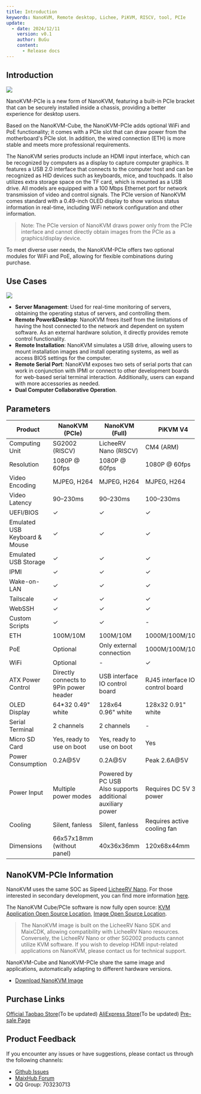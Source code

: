 ```yaml
---
title: Introduction
keywords: NanoKVM, Remote desktop, Lichee, PiKVM, RISCV, tool, PCIe
update:
  - date: 2024/12/11
    version: v0.1
    author: BuGu
    content:
      - Release docs
---
```


## Introduction

![](./../../../assets/NanoKVM/introduce/NanoKVM-PCIe.png)

NanoKVM-PCIe is a new form of NanoKVM, featuring a built-in PCIe bracket that can be securely installed inside a chassis, providing a better experience for desktop users.

Based on the NanoKVM-Cube, the NanoKVM-PCIe adds optional WiFi and PoE functionality; it comes with a PCIe slot that can draw power from the motherboard's PCIe slot. In addition, the wired connection (ETH) is more stable and meets more professional requirements.

The NanoKVM series products include an HDMI input interface, which can be recognized by computers as a display to capture computer graphics. It features a USB 2.0 interface that connects to the computer host and can be recognized as HID devices such as keyboards, mice, and touchpads. It also utilizes extra storage space on the TF card, which is mounted as a USB drive. All models are equipped with a 100 Mbps Ethernet port for network transmission of video and control signals. The PCIe version of NanoKVM comes standard with a 0.49-inch OLED display to show various status information in real-time, including WiFi network configuration and other information.

> Note: The PCIe version of NanoKVM draws power only from the PCIe interface and cannot directly obtain images from the PCIe as a graphics/display device.

To meet diverse user needs, the NanoKVM-PCIe offers two optional modules for WiFi and PoE, allowing for flexible combinations during purchase.

## Use Cases

![](./../../../assets/NanoKVM/introduce/web_ui.gif)

+ **Server Management**: Used for real-time monitoring of servers, obtaining the operating status of servers, and controlling them.
+ **Remote Power&Desktop**: NanoKVM frees itself from the limitations of having the host connected to the network and dependent on system software. As an external hardware solution, it directly provides remote control functionality.
+ **Remote Installation**: NanoKVM simulates a USB drive, allowing users to mount installation images and install operating systems, as well as access BIOS settings for the computer.
+ **Remote Serial Port**: NanoKVM exposes two sets of serial ports that can work in conjunction with IPMI or connect to other development boards for web-based serial terminal interaction. Additionally, users can expand with more accessories as needed.
+ **Dual Computer Collaborative Operation**.

## Parameters

| Product              | NanoKVM (PCIe)       | NanoKVM (Full)         | PiKVM V4              |
|----------------------|----------------------|-------------------------|-----------------------|
| Computing Unit       | SG2002 (RISCV)      | LicheeRV Nano (RISCV)  | CM4 (ARM)             |
| Resolution           | 1080P @ 60fps       | 1080P @ 60fps          | 1080P @ 60fps         |
| Video Encoding       | MJPEG, H264         | MJPEG, H264            | MJPEG, H264           |
| Video Latency        | 90–230ms            | 90–230ms               | 100–230ms             |
| UEFI/BIOS            | ✓                    | ✓                       | ✓                     |
| Emulated USB Keyboard & Mouse | ✓          | ✓                       | ✓                     |
| Emulated USB Storage  | ✓                   | ✓                       | ✓                     |
| IPMI                 | ✓                    | ✓                       | ✓                     |
| Wake-on-LAN          | ✓                    | ✓                       | ✓                     |
| Tailscale            | ✓                    | ✓                       | ✓                     |
| WebSSH               | ✓                    | ✓                       | ✓                     |
| Custom Scripts       | ✓                    | ✓                       | -                     |
| ETH                  | 100M/10M            | 100M/10M               | 1000M/100M/10M        |
| PoE                  | Optional             | Only external connection | 1000M/100M/10M        |
| WiFi                 | Optional             | -                       | ✓                     |
| ATX Power Control    | Directly connects to 9Pin power header | USB interface IO control board | RJ45 interface IO control board |
| OLED Display         | 64*32 0.49" white   | 128x64 0.96" white     | 128x32 0.91" white    |
| Serial Terminal      | 2 channels           | 2 channels              | -                     |
| Micro SD Card        | Yes, ready to use on boot | Yes, ready to use on boot | Yes                  |
| Power Consumption     | 0.2A@5V            | 0.2A@5V                | Peak 2.6A@5V         |
| Power Input          | Multiple power modes | Powered by PC USB <br> Also supports additional auxiliary power | Requires DC 5V 3A power |
| Cooling              | Silent, fanless      | Silent, fanless        | Requires active cooling fan |
| Dimensions           | 66x57x18mm (without panel) | 40x36x36mm              | 120x68x44mm          |


## NanoKVM-PCIe Information

NanoKVM uses the same SOC as Sipeed [LicheeRV Nano](https://wiki.sipeed.com/hardware/zh/lichee/RV_Nano/1_intro.html). For those interested in secondary development, you can find more information [here](https://wiki.sipeed.com/hardware/zh/kvm/NanoKVM/development.html).

The NanoKVM Cube/PCIe software is now fully open source: [KVM Application Open Source Location](https://github.com/sipeed/NanoKVM), [Image Open Source Location](https://github.com/sipeed/LicheeRV-Nano-Build/tree/NanoKVM).

> The NanoKVM image is built on the LicheeRV Nano SDK and MaixCDK, allowing compatibility with LicheeRV Nano resources. Conversely, the LicheeRV Nano or other SG2002 products cannot utilize KVM software. If you wish to develop HDMI input-related applications on NanoKVM, please contact us for technical support.

NanoKVM-Cube and NanoKVM-PCIe share the same image and applications, automatically adapting to different hardware versions.

+ [Download NanoKVM Image](https://github.com/sipeed/NanoKVM/releases)

## Purchase Links

[Official Taobao Store]()(To be updated)
[AliExpress Store]()(To be updated)
[Pre-sale Page](https://sipeed.com/nanokvm/pcie)

## Product Feedback

If you encounter any issues or have suggestions, please contact us through the following channels:

+ [Github Issues](https://github.com/sipeed/NanoKVM)
+ [MaixHub Forum](https://maixhub.com/discussion/nanokvm)
+ QQ Group: 703230713

